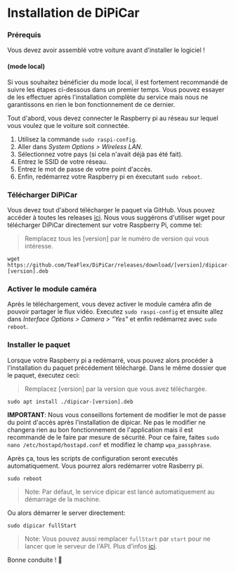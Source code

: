 # Installation de DiPiCar
 
### Prérequis

Vous devez avoir assemblé votre voiture avant d'installer le logiciel !

#### (mode local)
Si vous souhaitez bénéficier du mode local, il est fortement recommandé de suivre les étapes ci-dessous dans un premier temps. Vous pouvez essayer de les effectuer après l'installation complète du service mais nous ne garantissons en rien le bon fonctionnement de ce dernier.

Tout d'abord, vous devez connecter le Raspberry pi au réseau sur lequel vous voulez que le voiture soit connectée.

1. Utilisez la commande `sudo raspi-config`.
2. Aller dans *System Options > Wireless LAN*.
3. Sélectionnez votre pays (si cela n'avait déjà pas été fait).
4. Entrez le SSID de votre réseau.
5. Entrez le mot de passe de votre point d'accès.
6. Enfin, redémarrez votre Raspberry pi en éxecutant `sudo reboot`.

### Télécharger DiPiCar
Vous devez tout d'abord télécharger le paquet via GitHub. Vous pouvez accéder à toutes les releases [ici](https://github.com/TeaFlex/DiPiCar/releases).
Nous vous suggérons d'utiliser wget pour télécharger DiPiCar directement sur votre Raspberry Pi, comme tel:
> Remplacez tous les [version] par le numéro de version qui vous intéresse.

```
wget https://github.com/TeaFlex/DiPiCar/releases/download/[version]/dipicar-[version].deb
```

### Activer le module caméra
Après le téléchargement, vous devez activer le module caméra afin de pouvoir partager le flux vidéo. Executez `sudo raspi-config` et ensuite allez dans *Interface Options > Camera > "Yes"* et enfin redémarrez avec `sudo reboot`.

### Installer le paquet
Lorsque votre Raspberry pi a redémarré, vous pouvez alors procéder à l'installation du paquet précédement téléchargé. Dans le même dossier que le paquet, éxecutez ceci:
>Remplacez [version] par la version que vous avez téléchargée.

```
sudo apt install ./dipicar-[version].deb
```

**IMPORTANT**: Nous vous conseillons fortement de modifier le mot de passe du point d'accès après
l'installation de dipicar. Ne pas le modifier ne changera rien au bon fonctionnement de l'application
mais il est recommandé de le faire par mesure de sécurité. Pour ce faire, faites `sudo nano /etc/hostapd/hostapd.conf` et modifiez le champ `wpa_passphrase`.

Après ça, tous les scripts de configuration seront executés automatiquement. Vous pourrez alors redémarrer votre Rasberry pi.

```
sudo reboot
```

> Note: Par défaut, le service dipicar est lancé automatiquement au démarrage de la machine.

Ou alors démarrer le server directement:

```
sudo dipicar fullStart
```

> Note: Vous pouvez aussi remplacer `fullStart` par `start` pour ne lancer que le serveur de l'API. Plus d'infos [ici](https://github.com/TeaFlex/DiPiCar/blob/master/doc/CLI-doc-fr.md).

Bonne conduite ! 🚗
